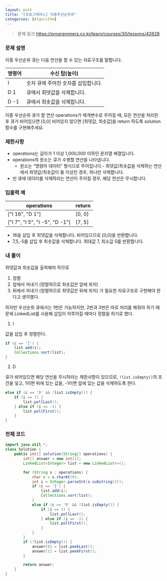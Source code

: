 ```yaml
---
layout: post
title: "[프로그래머스] 이중우선순위큐"
categories: [Algorithm]
---
```


> 문제 링크
> <https://programmers.co.kr/learn/courses/30/lessons/42628>

### 문제 설명

이중 우선순위 큐는 다음 연산을 할 수 있는 자료구조를 말합니다.

|명령어|수신 탑(높이)|
|-|-|
|I|숫자	큐에 주어진 숫자를 삽입합니다.|
|D 1|큐에서 최댓값을 삭제합니다.|
|D -1|큐에서 최솟값을 삭제합니다.|

이중 우선순위 큐가 할 연산 operations가 매개변수로 주어질 때, 모든 연산을 처리한 후 큐가 비어있으면 [0,0] 비어있지 않으면 [최댓값, 최솟값]을 return 하도록 solution 함수를 구현해주세요.

### 제한사항

- operations는 길이가 1 이상 1,000,000 이하인 문자열 배열입니다.
- operations의 원소는 큐가 수행할 연산을 나타냅니다.
    - 원소는 “명령어 데이터” 형식으로 주어집니다.- 최댓값/최솟값을 삭제하는 연산에서 최댓값/최솟값이 둘 이상인 경우, 하나만 삭제합니다.
- 빈 큐에 데이터를 삭제하라는 연산이 주어질 경우, 해당 연산은 무시합니다.

### 입출력 예

|operations|return|
|-|-|
|["I 16", "D 1"]|[0, 0]|
|["I 7", "I 5", "I -5", "D -1"]|[7, 5]|

- 16을 삽입 후 최댓값을 삭제합니다. 비어있으므로 [0,0]을 반환합니다.
- 7,5,-5를 삽입 후 최솟값을 삭제합니다. 최대값 7, 최소값 5를 반환합니다.

### 내 풀이

최댓값과 최솟값을 출력해야 하므로
1. 정렬
2. 앞에서 꺼내기 (정렬하므로 최솟값은 앞에 위치)
3. 뒤에서 꺼내기 (정렬하므로 최댓값은 뒤에 위치)
가 필요한 자료구조로 구현해야 한다고 생각했다.

하지만 우선순위 큐에서는 1번은 가능하지만, 2번과 3번은 따로 처리를 해줘야 하기 때문에 LinkedList를 사용해 삽입이 이루어질 때마다 정렬을 하기로 했다.

1) I

값을 삽입 후 정렬한다.

```java
if (c == 'I') {
    list.add(i);
    Collections.sort(list);
}
```

2) D

큐가 비어있으면 해당 연산을 무시하라는 제한사항이 있으므로, `!list.isEmpty()`의 조건을 넣고, 1이면 뒤에 있는 값을, -1이면 앞에 있는 값을 삭제하도록 한다.

```java
else if (c == 'D' && !list.isEmpty()) {
    if (i == 1) {
        list.pollLast();
    } else if (i == -1) {
        list.pollFirst();
    }
}
```

### 전체 코드

```java
import java.util.*;
class Solution {
    public int[] solution(String[] operations) {
        int[] answer = new int[2];
        LinkedList<Integer> list = new LinkedList<>();

        for (String s : operations) {
            char c = s.charAt(0);
            int i = Integer.parseInt(s.substring(2));
            if (c == 'I') {
                list.add(i);
                Collections.sort(list);
            }
            else if (c == 'D' && !list.isEmpty()) {
                if (i == 1) {
                    list.pollLast();
                } else if (i == -1) {
                    list.pollFirst();
                }
            }
        }
        if (!list.isEmpty()) {
            answer[0] = list.peekLast();
            answer[1] = list.peekFirst();
        }

        return answer;
    }
}
```

